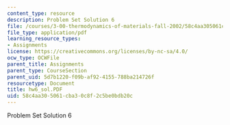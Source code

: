 ```yaml
---
content_type: resource
description: Problem Set Solution 6
file: /courses/3-00-thermodynamics-of-materials-fall-2002/58c4aa305061cba30c8f2c5be0bdb20c_hw6_sol.PDF
file_type: application/pdf
learning_resource_types:
- Assignments
license: https://creativecommons.org/licenses/by-nc-sa/4.0/
ocw_type: OCWFile
parent_title: Assignments
parent_type: CourseSection
parent_uid: 5d7b1220-f09b-af92-4155-788ba214726f
resourcetype: Document
title: hw6_sol.PDF
uid: 58c4aa30-5061-cba3-0c8f-2c5be0bdb20c
---
```

Problem Set Solution 6